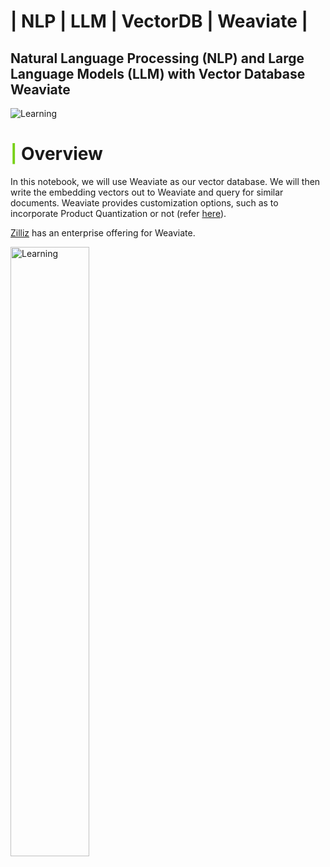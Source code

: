 # | NLP | LLM | VectorDB | Weaviate |

## Natural Language Processing (NLP) and Large Language Models (LLM) with Vector Database Weaviate

![Learning](https://t3.ftcdn.net/jpg/06/14/01/52/360_F_614015247_EWZHvC6AAOsaIOepakhyJvMqUu5tpLfY.jpg)


# <b><span style='color:#78D118'>|</span> Overview</b>

 In this notebook, we will use Weaviate as our vector database. We will then write the embedding vectors out to Weaviate and query for similar documents. Weaviate provides customization options, such as to incorporate Product Quantization or not (refer [here](https://weaviate.io/developers/weaviate/concepts/vector-index#hnsw-with-product-quantizationpq)). 
 
[Zilliz](https://zilliz.com/) has an enterprise offering for Weaviate.

<img src="https://mms.businesswire.com/media/20220824005057/en/1550928/5/Logo-_Colorful.jpg" alt="Learning" width="50%">
